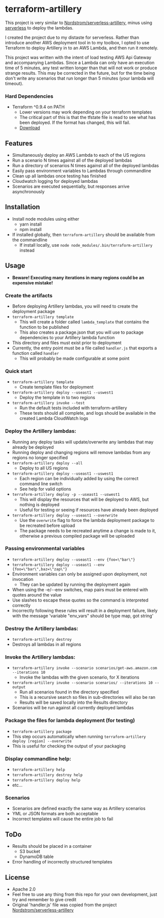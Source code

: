# terraform-artillery

This project is very similar to [Nordstrom/serverless-artillery](https://github.com/Nordstrom/serverless-artillery), minus using [serverless](https://github.com/serverless/serverless) to deploy the lambdas. 

I created the project due to my distaste for serverless. Rather than introduce another AWS deployment tool in to my toolbox, I opted to use Terraform to deploy Artillery in to an AWS Lambda, and then run it remotely.

This project was written with the intent of load testing AWS Api Gateway and accompanying Lambdas. Since a Lambda can only have an execution time of 5 minutes, any test written longer than that will not work or produce strange results. This may be corrected in the future, but for the time being don't write any scenarios that run longer than 5 minutes (your lambda will timeout).

### Hard Dependencies
- Terraform ^0.9.4 on PATH
  - Lower versions may work depending on your terraform templates
  - The critical part of this is that the tfstate file is read to see what has been deployed. If the format has changed, this will fail.
  - [Download](https://www.terraform.io/downloads.html)

## Features
- Simultaneously deploy an AWS Lambda to each of the US regions
- Run a scenario N times against all of the deployed lambdas
- Run a directory of scenarios N times against all of the deployed lambdas
- Easily pass environment variables to Lambdas through commandline
- Clean up all lambdas once testing has finished
- Cloudwatch logging for deployed lambdas
- Scenarios are executed sequentially, but responses arrive asynchronously

## Installation
- Install node modules using either
  - yarn install
  - npm install
- If installed globally, then `terraform-artillery` should be available from the commandline
  - If install locally, use `node node_modules/.bin/terraform-artillery` instead

## Usage
- **Beware! Executing many iterations in many regions could be an expensive mistake!**

### Create the artifacts
- Before deploying Artillery lambdas, you will need to create the deployment package
- `terraform-artillery template`
  - This will create a folder called `lambda_template` that contains the function to be published
  - This also creates a package.json that you will use to package dependencies to your Artillery lambda function
- This directory and files must exist prior to deployment
- Currently, the entry point must be a file called `handler.js` that exports a function called `handler`
  - This will probably be made configurable at some point

### Quick start
- `terraform-artillery template`
  - Create template files for deployment
- `terraform-artillery deploy --useast1 --uswest1`
  - Deploy the template in to two regions
- `terraform-artillery invoke --test`
  - Run the default tests included with terraform-artillery
  - These tests should all complete, and logs should be available in the created Lambda CloudWatch logs

### Deploy the Artillery lambdas:
- Running any deploy tasks will update/overwrite any lambdas that may already be deployed
- Running deploy and changing regions will remove lambdas from any regions no longer specified
- `terraform-artillery deploy --all`
  - Deploy to all US regions
- `terraform-artillery deploy --useast1 --uswest1`
  - Each region can be individually added by using the correct command line switch
  - See help for valid options
- `terraform-artillery deploy -p --useast1 --uswest1`
  - This will display the resources that will be deployed to AWS, but nothing is deployed
  - Useful for testing or seeing if resources have already been deployed
- `terraform-artillery deploy --useast1 --overwrite`
  - Use the `overwrite` flag to force the lambda deployment package to be recreated before upload
  - The package needs to be recreated anytime a change is made to it, otherwise a previous compiled package will be uploaded

### Passing environmental variables
- `terraform-artillery deploy --useast1 --env {foo=\"bar\"}`
- `terraform-artillery deploy --useast1 --env {foo=\"bar\",baz=\"zap\"}`
- Environment variables can only be assigned upon deployment, not invocation
  - They can be updated by running the deployment again
- When using the -e/--env switches, map pairs must be entered with quotes around the value
- Use slashes to escape these quotes so the command is interpreted correctly
- Incorrectly following these rules will result in a deployment failure, likely with the message 'variable "env_vars" should be type map, got string'

### Destroy the Artillery lambdas:
- `terraform-artillery destroy`
- Destroys all lambdas in all regions

### Invoke the Artillery lambdas:
- `terraform-artillery invoke --scenario scenarios/get-aws.amazon.com --iterations 10`
  - Invoke the lambdas with the given scenario, for X iterations
- `terraform-artillery invoke --scenario scenarios/ --iterations 10 --output`
  - Run all scenarios found in the directory specified
  - This is a recursive search so files in sub-directories will also be ran
  - Results will be saved locally into the Results directory
- Scenarios will be run against all currently deployed lambdas

### Package the files for lambda deployment (for testing)
- `terraform-artillery package`
- This step occurs automatically when running `terraform-artillery deploy [region] --overwrite`
- This is useful for checking the output of your packaging

### Display commandline help:
- `terraform-artillery help`
- `terraform-artillery destroy help`
- `terraform-artillery deploy help`
- etc...

### Scenarios
- Scenarios are defined exactly the same way as Artillery scenarios
- YML or JSON formats are both acceptable
- Incorrect templates will cause the entire job to fail

## ToDo
- Results should be placed in a container
  - S3 bucket
  - DynamoDB table
- Error handling of incorrectly structured templates

## License
- Apache 2.0
- Feel free to use any thing from this repo for your own development, just try and remember to give credit
- Original 'handler.js' file was copied from the project [Nordstrom/serverless-artillery](https://github.com/Nordstrom/serverless-artillery)
